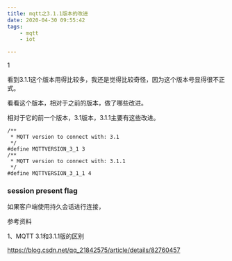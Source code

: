 ```yaml
---
title: mqtt之3.1.1版本的改进
date: 2020-04-30 09:55:42
tags:
	- mqtt
	- iot

---
```


1

看到3.1.1这个版本用得比较多，我还是觉得比较奇怪，因为这个版本号显得很不正式。

看看这个版本，相对于之前的版本，做了哪些改进。

相对于它的前一个版本，3.1版本，3.1.1主要有这些改进。

```
/**
 * MQTT version to connect with: 3.1
 */
#define MQTTVERSION_3_1 3
/**
 * MQTT version to connect with: 3.1.1
 */
#define MQTTVERSION_3_1_1 4
```



### session present flag

如果客户端使用持久会话进行连接，

参考资料

1、MQTT 3.1和3.1.1版的区别

https://blog.csdn.net/qq_21842575/article/details/82760457

